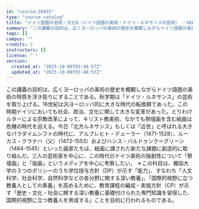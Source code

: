 ```yaml
---
id: "course:28455"
type: "course-catalog"
title: "ドイツ語圏の芸術・文化D（ドイツ語圏の美術：ドイツ・ルネサンスの芸術） ／GERMAN ART AND CULTURE D"
summary: "この講義の目的は、広くヨーロッパの美術の歴史を概観しながらドイツ語圏の美術の特質を浮き彫りにすることである。秋学期は「ドイツ・ルネサンス」の芸術を取り上げる。16世紀は汎ヨーロッパ的に大きな時代の転換期であった。この時期ドイツにおいても社会…"
tags: []
campus: ""
credits: 2
instructors: []
license: " "
version:
  created_at: "2025-10-09T03:48:57Z"
  updated_at: "2025-10-09T03:48:57Z"
---
```


この講義の目的は、広くヨーロッパの美術の歴史を概観しながらドイツ語圏の美術の特質を浮き彫りにすることである。秋学期は「ドイツ・ルネサンス」の芸術を取り上げる。16世紀は汎ヨーロッパ的に大きな時代の転換期であった。この時期ドイツにおいても社会、政治、文化に関して大きな変革があった。とりわけルターによる宗教改革によって、キリスト教美術、なかでも祭壇画を含む絵画は危機の時代を迎える。今日「北方ルネサンス」もしくは「近世」と呼ばれる大きなパラダイムシフトの時代に、アルブレヒト・デューラー（1471-1528）、ルーカス・クラナハ（父）（1472-1553）およびハンス・バルドゥンク＝グリーン（1484-1545）といった画家たちは、絵画に課された新たな課題に創造的に取り組んだ。三人の芸術家を中心に、この時代のドイツ美術の独創性について「祭壇画」と「版画」というメディアを中心に考察したい。 ＊この科目は、獨協大学の３つのポリシーのうち学位授与方針（DP）が示す「能力」、すなわち「人文科学、社会科学、自然科学などの各分野に関する深い教養」、「国際的視野に立つ教養人としての素養」を高めるために、教育課程の編成・実施方針（CP）が示す「歴史・文化・社会に関する深い教養に基礎付けられた専門知識を習得した、国際的視野に立つ教養人を育成する」ことを目的に行われるものである。
